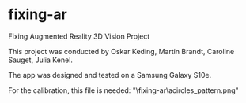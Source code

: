 # fixing-ar
Fixing Augmented Reality 3D Vision Project

This project was conducted by Oskar Keding, Martin Brandt, Caroline Sauget, Julia Kenel.

The app was designed and tested on a Samsung Galaxy S10e.

For the calibration, this file is needed: "\fixing-ar\acircles_pattern.png"

